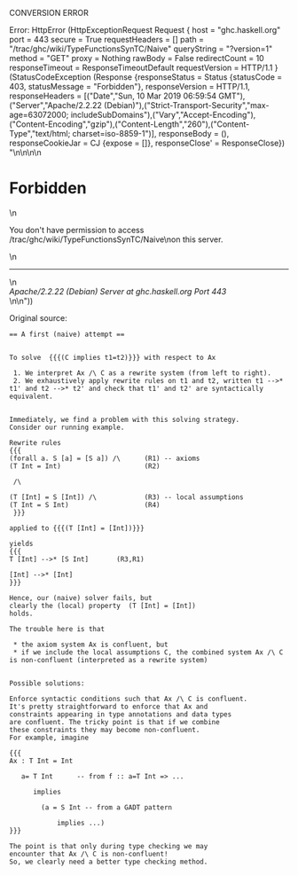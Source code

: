 CONVERSION ERROR

Error: HttpError (HttpExceptionRequest Request {
  host                 = "ghc.haskell.org"
  port                 = 443
  secure               = True
  requestHeaders       = []
  path                 = "/trac/ghc/wiki/TypeFunctionsSynTC/Naive"
  queryString          = "?version=1"
  method               = "GET"
  proxy                = Nothing
  rawBody              = False
  redirectCount        = 10
  responseTimeout      = ResponseTimeoutDefault
  requestVersion       = HTTP/1.1
}
 (StatusCodeException (Response {responseStatus = Status {statusCode = 403, statusMessage = "Forbidden"}, responseVersion = HTTP/1.1, responseHeaders = [("Date","Sun, 10 Mar 2019 06:59:54 GMT"),("Server","Apache/2.2.22 (Debian)"),("Strict-Transport-Security","max-age=63072000; includeSubDomains"),("Vary","Accept-Encoding"),("Content-Encoding","gzip"),("Content-Length","260"),("Content-Type","text/html; charset=iso-8859-1")], responseBody = (), responseCookieJar = CJ {expose = []}, responseClose' = ResponseClose}) "<!DOCTYPE HTML PUBLIC \"-//IETF//DTD HTML 2.0//EN\">\n<html><head>\n<title>403 Forbidden</title>\n</head><body>\n<h1>Forbidden</h1>\n<p>You don't have permission to access /trac/ghc/wiki/TypeFunctionsSynTC/Naive\non this server.</p>\n<hr>\n<address>Apache/2.2.22 (Debian) Server at ghc.haskell.org Port 443</address>\n</body></html>\n"))

Original source:

```trac
== A first (naive) attempt ==


To solve  {{{(C implies t1=t2)}}} with respect to Ax

 1. We interpret Ax /\ C as a rewrite system (from left to right).
 2. We exhaustively apply rewrite rules on t1 and t2, written t1 -->* t1' and t2 -->* t2' and check that t1' and t2' are syntactically equivalent.


Immediately, we find a problem with this solving strategy.
Consider our running example.

Rewrite rules
{{{
(forall a. S [a] = [S a]) /\      (R1) -- axioms
(T Int = Int)                     (R2)

 /\

(T [Int] = S [Int]) /\            (R3) -- local assumptions
(T Int = S Int)                   (R4)
 }}}

applied to {{{(T [Int] = [Int])}}}

yields
{{{
T [Int] -->* [S Int]       (R3,R1)

[Int] -->* [Int]
}}}

Hence, our (naive) solver fails, but
clearly the (local) property  (T [Int] = [Int])
holds.

The trouble here is that

 * the axiom system Ax is confluent, but
 * if we include the local assumptions C, the combined system Ax /\ C is non-confluent (interpreted as a rewrite system)


Possible solutions:

Enforce syntactic conditions such that Ax /\ C is confluent.
It's pretty straightforward to enforce that Ax and
constraints appearing in type annotations and data types
are confluent. The tricky point is that if we combine
these constraints they may become non-confluent.
For example, imagine

{{{
Ax : T Int = Int

   a= T Int      -- from f :: a=T Int => ...

      implies 

        (a = S Int -- from a GADT pattern

            implies ...)
}}}

The point is that only during type checking we may
encounter that Ax /\ C is non-confluent!
So, we clearly need a better type checking method.



```
